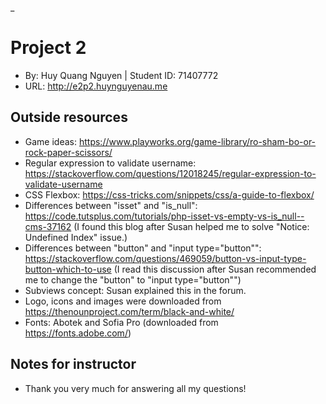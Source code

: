 _

# Project 2
+ By: Huy Quang Nguyen | Student ID: 71407772
+ URL: <http://e2p2.huynguyenau.me>

## Outside resources
+ Game ideas: https://www.playworks.org/game-library/ro-sham-bo-or-rock-paper-scissors/
+ Regular expression to validate username: 
https://stackoverflow.com/questions/12018245/regular-expression-to-validate-username
+ CSS Flexbox: https://css-tricks.com/snippets/css/a-guide-to-flexbox/
+ Differences between "isset" and "is_null": 
https://code.tutsplus.com/tutorials/php-isset-vs-empty-vs-is_null--cms-37162
(I found this blog after Susan helped me to solve "Notice: Undefined Index" issue.)
+ Differences between "button" and "input type="button"":
https://stackoverflow.com/questions/469059/button-vs-input-type-button-which-to-use
(I read this discussion after Susan recommended me to change the "button" to "input type="button"")
+ Subviews concept: Susan explained this in the forum.
+ Logo, icons and images were downloaded from https://thenounproject.com/term/black-and-white/
+ Fonts: Abotek and Sofia Pro (downloaded from https://fonts.adobe.com/)

## Notes for instructor
+ Thank you very much for answering all my questions!


